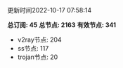 更新时间2022-10-17 07:58:14

**总订阅: 45**
**总节点: 2163**
**有效节点: 341**
- v2ray节点: 204
- ss节点: 117
- trojan节点: 20
